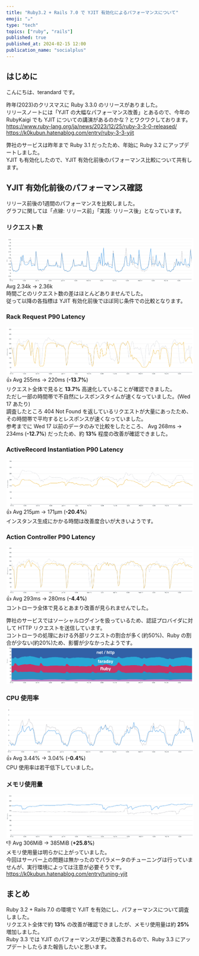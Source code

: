 ```yaml
---
title: "Ruby3.2 + Rails 7.0 で YJIT 有効化によるパフォーマンスについて"
emoji: "☕"
type: "tech"
topics: ["ruby", "rails"]
published: true
published_at: 2024-02-15 12:00
publication_name: "socialplus"
---
```

## はじめに
こんにちは、terandard です。  

昨年(2023)のクリスマスに Ruby 3.3.0 のリリースがありました。  
リリースノートには「YJIT の大幅なパフォーマンス改善」とあるので、今年の RubyKaigi でも YJIT についての講演があるのかな？とワクワクしております。    
https://www.ruby-lang.org/ja/news/2023/12/25/ruby-3-3-0-released/
https://k0kubun.hatenablog.com/entry/ruby-3-3-yjit

弊社のサービスは昨年まで Ruby 3.1 だったため、年始に Ruby 3.2 にアップデートしました。  
YJIT も有効化したので、YJIT 有効化前後のパフォーマンス比較について共有します。


## YJIT 有効化前後のパフォーマンス確認
リリース前後の1週間のパフォーマンスを比較しました。  
グラフに関しては「点線: リリース前」「実践: リリース後」となっています。  

### リクエスト数
![](/images/ruby_3_2_yjit/request.png)
Avg 2.34k → 2.36k  
時間ごとのリクエスト数の差はほとんどありませんでした。  
従って以降の各指標は YJIT 有効化前後でほぼ同じ条件での比較となります。

### Rack Request P90 Latency
![](/images/ruby_3_2_yjit/rack_request_p90_latency.png)
👍 Avg 255ms → 220ms (**-13.7%**)  
リクエスト全体で見ると **13.7%** 高速化していることが確認できました。  
ただし一部の時間帯で不自然にレスポンスタイムが速くなっていました。(Wed 17 あたり)  
調査したところ 404 Not Found を返しているリクエストが大量にあったため、その時間帯で平均するとレスポンスが速くなっていました。  
参考までに Wed 17 以前のデータのみで比較をしたところ、 Avg 268ms → 234ms (**-12.7%**) だったため、約 **13%** 程度の改善が確認できました。

### ActiveRecord Instantiation P90 Latency
![](/images/ruby_3_2_yjit/active_record_instantiation_p90_latency.png)
👍 Avg 215μm → 171μm (**-20.4%**)  
インスタンス生成にかかる時間は改善度合いが大きいようです。  

### Action Controller P90 Latency
![](/images/ruby_3_2_yjit/action_controller_p90_latency.png)
👍 Avg 293ms → 280ms (**-4.4%**)  
コントローラ全体で見るとあまり改善が見られませんでした。  

弊社のサービスではソーシャルログインを扱っているため、認証プロバイダに対して HTTP リクエストを送信しています。  
コントローラの処理における外部リクエストの割合が多く(約50%)、Ruby の割合が少ない(約20%)ため、影響が少なかったようです。
![](/images/ruby_3_2_yjit/time_spent_in_controller.png)

### CPU 使用率
![](/images/ruby_3_2_yjit/cpu_utilization.png)
👍 Avg 3.44% → 3.04% (**-0.4%**)  
CPU 使用率は若干低下していました。  

### メモリ使用量
![](/images/ruby_3_2_yjit/memory_usage.png)
👎 Avg 306MiB → 385MiB (**+25.8%**)  
メモリ使用量は明らかに上がっていました。  
今回はサーバー上の問題は無かったのでパラメータのチューニングは行っていませんが、実行環境によっては注意が必要そうです。  
https://k0kubun.hatenablog.com/entry/tuning-yjit

## まとめ
Ruby 3.2 + Rails 7.0 の環境で YJIT を有効にし、パフォーマンスについて調査しました。  
リクエスト全体で約 **13%** の改善が確認できましたが、メモリ使用量は約 **25%** 増加しました。  
Ruby 3.3 では YJIT のパフォーマンスが更に改善されるので、Ruby 3.3 にアップデートしたらまた報告したいと思います。  
